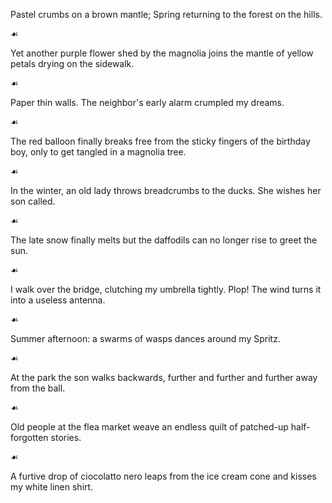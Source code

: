 Pastel crumbs on a brown mantle;
Spring returning to the forest
on the hills.

☙

Yet another purple flower shed by the magnolia
joins the mantle of yellow petals drying on the sidewalk.

☙

Paper thin walls.
The neighbor's early alarm crumpled my dreams.

☙

The red balloon finally breaks free
from the sticky fingers of the birthday boy,
only to get tangled in a magnolia tree.

☙

In the winter, an old lady throws breadcrumbs to the ducks.
She wishes her son called.

☙

The late snow finally melts
but the daffodils can no longer rise
to greet the sun.

☙

I walk over the bridge, clutching my umbrella tightly.
Plop!
The wind turns it into a useless antenna.

☙

Summer afternoon:
a swarms of wasps
dances around my Spritz.

☙

At the park the son walks backwards,
further and further and further away
from the ball.

☙

Old people at the flea market
weave an endless quilt
of patched-up half-forgotten stories.

☙

A furtive drop of ciocolatto nero
leaps from the ice cream cone
and kisses my white linen shirt.

